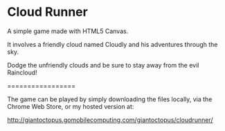 Cloud Runner
=================

A simple game made with HTML5 Canvas.

It involves a friendly cloud named Cloudly and his adventures through the sky.

Dodge the unfriendly clouds and be sure to stay away from the evil Raincloud!

=================

The game can be played by simply downloading the files locally, via the Chrome Web Store, or my hosted version at:

http://giantoctopus.gomobilecomputing.com/giantoctopus/cloudrunner/
